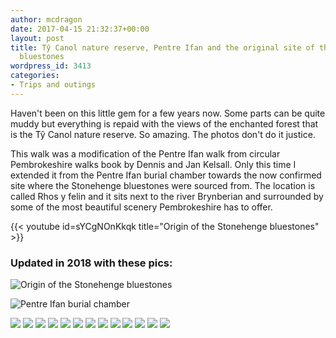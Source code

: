 ```yaml
---
author: mcdragon
date: 2017-04-15 21:32:37+00:00
layout: post
title: Tŷ Canol nature reserve, Pentre Ifan and the original site of the Stonehenge
  bluestones
wordpress_id: 3413
categories:
- Trips and outings
---
```


Haven't been on this little gem for a few years now. Some parts can be quite muddy but everything is repaid with the views of the enchanted forest that is the Tŷ Canol nature reserve. So amazing. The photos don't do it justice.

This walk was a modification of the Pentre Ifan walk from circular Pembrokeshire walks book by Dennis and Jan Kelsall. Only this time I extended it from the Pentre Ifan burial chamber towards the now confirmed site where the Stonehenge bluestones were sourced from. The location is called Rhos y felin and it sits next to the river Brynberian and surrounded by some of the most beautiful scenery Pembrokeshire has to offer.

{{< youtube id=sYCgNOnKkqk title="Origin of the Stonehenge bluestones" >}}

### Updated in 2018 with these pics:

![](https://img.mcdowell.si/2017/04/2018-05-23-14.27.01.jpg "Origin of the Stonehenge bluestones")

![](https://img.mcdowell.si/2017/04/2018-05-23-13.52.35.jpg "Pentre Ifan burial chamber")

![](https://img.mcdowell.si/2017/04/2018-05-23-13.25.07.jpg) 
![](https://img.mcdowell.si/2017/04/2018-05-23-13.01.15.jpg) 
![](https://img.mcdowell.si/2017/04/2018-05-23-12.53.22.jpg) 
![](https://img.mcdowell.si/2017/04/2018-05-23-12.53.18-1.jpg) 
![](https://img.mcdowell.si/2017/04/2018-05-23-12.45.52-1.jpg)
![](https://img.mcdowell.si/2017/04/2018-05-23-12.45.11.jpg) 
![](https://img.mcdowell.si/2017/04/2018-05-23-12.43.41.jpg) 
![](https://img.mcdowell.si/2017/04/2018-05-23-12.43.37.jpg) 
![](https://img.mcdowell.si/2017/04/2018-05-23-12.43.02.jpg) 
![](https://img.mcdowell.si/2017/04/2018-05-23-12.42.58.jpg) 
![](https://img.mcdowell.si/2017/04/2018-05-23-12.13.36-2.jpg) 
![](https://img.mcdowell.si/2017/04/2018-05-23-12.12.33.jpg) 
![](https://img.mcdowell.si/2017/04/2018-05-23-12.07.39-1.jpg)



